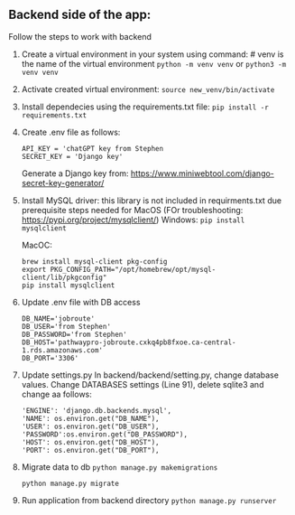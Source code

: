 ## Backend side of the app:

Follow the steps to work with backend

1. Create a virtual environment in your system using command:  # venv is the name of the virtual environment
    `python -m venv venv` or `python3 -m venv venv`
2. Activate created virtual environment:
    `source new_venv/bin/activate`

3. Install dependecies using the requirements.txt file:
    `pip install -r requirements.txt`

4. Create .env file as follows:
    ```
    API_KEY = 'chatGPT key from Stephen
    SECRET_KEY = 'Django key'
    ```

    Generate a Django key from:
    https://www.miniwebtool.com/django-secret-key-generator/

5. Install MySQL driver: this library is not included in requirments.txt due prerequisite steps needed for MacOS (FOr troubleshooting: https://pypi.org/project/mysqlclient/)
    Windows:
    `pip install mysqlclient`

    MacOC:
    ```
    brew install mysql-client pkg-config
    export PKG_CONFIG_PATH="/opt/homebrew/opt/mysql-client/lib/pkgconfig"
    pip install mysqlclient
    ```

6.  Update .env file with DB access
    ```
    DB_NAME='jobroute'
    DB_USER='from Stephen'
    DB_PASSWORD='from Stephen'
    DB_HOST='pathwaypro-jobroute.cxkq4pb8fxoe.ca-central-1.rds.amazonaws.com'
    DB_PORT='3306'
    ```
7. Update settings.py
In backend/backend/setting.py, change database values.
Change DATABASES settings (Line 91), delete sqlite3 and change aa follows:

    ```
    'ENGINE': 'django.db.backends.mysql',
    'NAME': os.environ.get("DB_NAME"),
    'USER': os.environ.get("DB_USER"),
    'PASSWORD':os.environ.get("DB_PASSWORD"),
    'HOST': os.environ.get("DB_HOST"),
    'PORT': os.environ.get("DB_PORT"),

    ```

8. Migrate data to db
    `python manage.py makemigrations`

    `python manage.py migrate`

9. Run application from backend directory
    `python manage.py runserver`